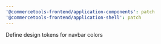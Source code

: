 ```yaml
---
'@commercetools-frontend/application-components': patch
'@commercetools-frontend/application-shell': patch
---
```


Define design tokens for navbar colors
